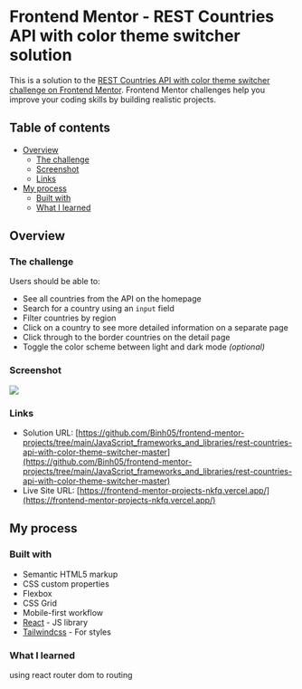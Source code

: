 # Frontend Mentor - REST Countries API with color theme switcher solution

This is a solution to the [REST Countries API with color theme switcher challenge on Frontend Mentor](https://www.frontendmentor.io/challenges/rest-countries-api-with-color-theme-switcher-5cacc469fec04111f7b848ca). Frontend Mentor challenges help you improve your coding skills by building realistic projects.

## Table of contents

- [Overview](#overview)
  - [The challenge](#the-challenge)
  - [Screenshot](#screenshot)
  - [Links](#links)
- [My process](#my-process)
  - [Built with](#built-with)
  - [What I learned](#what-i-learned)

## Overview

### The challenge

Users should be able to:

- See all countries from the API on the homepage
- Search for a country using an `input` field
- Filter countries by region
- Click on a country to see more detailed information on a separate page
- Click through to the border countries on the detail page
- Toggle the color scheme between light and dark mode _(optional)_

### Screenshot

![](./screenshot.jpg)

### Links

- Solution URL: [https://github.com/Binh05/frontend-mentor-projects/tree/main/JavaScript_frameworks_and_libraries/rest-countries-api-with-color-theme-switcher-master](https://github.com/Binh05/frontend-mentor-projects/tree/main/JavaScript_frameworks_and_libraries/rest-countries-api-with-color-theme-switcher-master)
- Live Site URL: [https://frontend-mentor-projects-nkfq.vercel.app/](https://frontend-mentor-projects-nkfq.vercel.app/)

## My process

### Built with

- Semantic HTML5 markup
- CSS custom properties
- Flexbox
- CSS Grid
- Mobile-first workflow
- [React](https://reactjs.org/) - JS library
- [Tailwindcss](https://tailwindcss.com/docs/installation/using-vite) - For styles

### What I learned

using react router dom to routing
